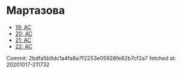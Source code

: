 # Мартазова
- [19: AC](19.md)
- [20: AC](20.md)
- [21: AC](21.md)
- [22: AC](22.md)

Commit: 2bdfa5b9dc1a4fa8a7f2253e05928fe82b7cf2a7
 fetched at: 20201017-211732
